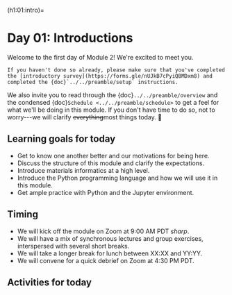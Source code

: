 (h1:01:intro)=
# Day 01: Introductions


Welcome to the first day of Module 2! 
We're excited to meet you.

```{attention}
If you haven't done so already, please make sure that you've completed the [introductory survey](https://forms.gle/nUJkB7cPyiQBMDxm8) and completed the {doc}`../../preamble/setup` instructions.
```

We also invite you to read through the {doc}`../../preamble/overview` and the condensed {doc}`Schedule <../../preamble/schedule>` to get a feel for what we'll be doing in this module. 
If you don't have time to do so, not to worry---we will clarify <s>everything</s>most things today. 🙂



## Learning goals for today

- Get to know one another better and our motivations for being here.
- Discuss the structure of this module and clarify the expectations.
- Introduce materials informatics at a high level.
- Introduce the Python programming language and how we will use it in this module.
- Get ample practice with Python and the Jupyter environment.



## Timing

- We will kick off the module on Zoom at 9:00 AM PDT _sharp_.
- We will have a mix of synchronous lectures and group exercises, interspersed with several short breaks.
- We will take a longer break for lunch between XX:XX and YY:YY.
- We will convene for a quick debrief on Zoom at 4:30 PM PDT.



## Activities for today

```{tableofcontents}
```